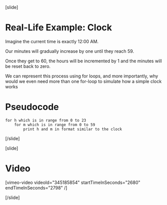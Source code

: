 [slide]
# Real-Life Example: Clock
Imagine the current time is exactly 12:00 AM. 

Our minutes will gradually increase by one until they reach 59. 

Once they get to 60, the hours will be incremented by 1 and the minutes will be reset back to zero. 

We can represent this process using for loops, and more importantly, why would we even need more than one for-loop to simulate how a simple clock works

# Pseudocode
```
for h which is in range from 0 to 23
    for m which is in range from 0 to 59
        print h and m in format similar to the clock
```
[/slide]

[slide]
# Video

[vimeo-video videoId="345185854" startTimeInSeconds="2680" endTimeInSeconds="2798" /]

[/slide]